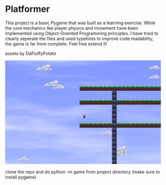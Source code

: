 # Platformer

This project is a basic Pygame that was built as a learning exercise. While the core mechanics like player physics and movement have been implemented using Object-Oriented Programming principles. I have tried to clearly seperate the files and used typehints to improve code readability, the game is far from complete. Feel free extend it!

assets by DaFluffyPotato

![alt text](image.png)


clone the repo and do python -m game from project directory  (make sure to install pygame)
